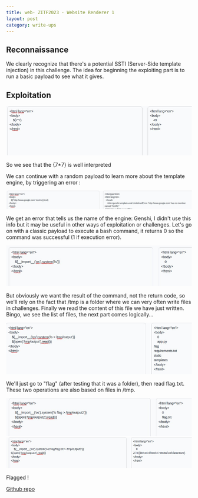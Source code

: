 ```yaml
---
title: web- ZITF2023 - Website Renderer 1
layout: post
category: write-ups
---
```


## Reconnaissance

We clearly recognize that there's a potential SSTI (Server-Side template injection) in this challenge. The idea for beginning the exploiting part is to run a basic payload to see what it gives.

## Exploitation

![i2](assets/images/zitf2023/6.jpg)

So we see that the {7*7} is well interpreted

We can continue with a random payload to learn more about the template engine, by triggering an error :

![i2](assets/images/zitf2023/7.jpg)

We get an error that tells us the name of the engine: Genshi, I didn't use this info but it may be useful in other ways of exploitation or challenges.
Let's go on with a classic payload to execute a bash command, it returns 0 so the command was successful (1 if execution error).

![i2](assets/images/zitf2023/8.jpg)

But obviously we want the result of the command, not the return code, so we'll rely on the fact that /tmp is a folder where we can very often write files in challenges. Finally we read the content of this file we have just written.
Bingo, we see the list of files, the next part comes logically...

![i2](assets/images/zitf2023/9.jpg)

We'll just go to "flag" (after testing that it was a folder), then read flag.txt. These two operations are also based on files in /tmp.

![i2](assets/images/zitf2023/10.jpg)
![i2](assets/images/zitf2023/11.jpg)

Flagged !

[Github repo](https://github.com/yaceno/ZITF2023/tree/main/Website%20Renderer%201)